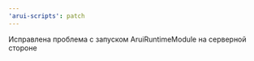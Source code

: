 ```yaml
---
'arui-scripts': patch
---
```


Исправлена проблема с запуском AruiRuntimeModule на серверной стороне

